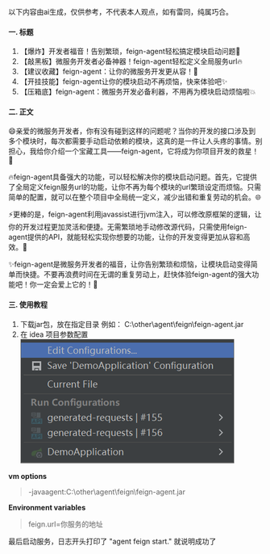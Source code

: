 以下内容由ai生成，仅供参考，不代表本人观点，如有雷同，纯属巧合。

#### 一. 标题

1. 【爆炸】开发者福音！告别繁琐，feign-agent轻松搞定模块启动问题🚀
2. 【敲黑板】微服务开发者必备神器！feign-agent轻松定义全局服务url🔥
3. 【建议收藏】feign-agent：让你的微服务开发更从容！💪
4. 【开挂技能】feign-agent让你的模块启动不再烦恼，快来体验吧✨
5. 【压箱底】feign-agent：微服务开发必备利器，不用再为模块启动烦恼啦💥

#### 二. 正文

😄亲爱的微服务开发者，你有没有碰到这样的问题呢？当你的开发的接口涉及到多个模块时，每次都需要手动启动依赖的模块，这真的是一件让人头疼的事情。别担心，我给你介绍一个宝藏工具——feign-agent，它将成为你项目开发的救星！🌟

🔥feign-agent具备强大的功能，可以轻松解决你的模块启动问题。首先，它提供了全局定义feign服务url的功能，让你不再为每个模块的url繁琐设定而烦恼。只需简单的配置，就可以在整个项目中全局统一定义，减少出错和重复劳动的机会。🌐

⚡️更棒的是，feign-agent利用javassist进行jvm注入，可以修改原框架的逻辑，让你的开发过程更加灵活和便捷。无需繁琐地手动修改源代码，只需使用feign-agent提供的API，就能轻松实现你想要的功能，让你的开发变得更加从容和高效。💪

✨feign-agent是微服务开发者的福音，让你告别繁琐和烦恼，让模块启动变得简单而快捷。不要再浪费时间在无谓的重复劳动上，赶快体验feign-agent的强大功能吧！你一定会爱上它的！🚀


#### 三. 使用教程

1. 下载jar包，放在指定目录 例如： C:\other\agent\feign\feign-agent.jar
2. 在 idea 项目参数配置
   ![](.\img\img.png "修改配置")

**vm options**
> -javaagent:C:\other\agent\feign\feign-agent.jar
   
**Environment variables**
> feign.url=你服务的地址


最后启动服务，日志开头打印了  "agent feign start."  就说明成功了
